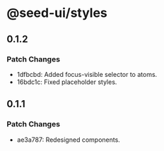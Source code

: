 # @seed-ui/styles

## 0.1.2

### Patch Changes

- 1dfbcbd: Added focus-visible selector to atoms.
- 16bdc1c: Fixed placeholder styles.

## 0.1.1

### Patch Changes

- ae3a787: Redesigned components.
